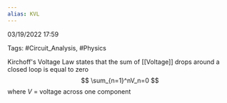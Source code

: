 ```yaml
---
alias: KVL
---
```

03/19/2022 17:59

Tags: #Circuit_Analysis, #Physics 

Kirchoff's Voltage Law states that the sum of [[Voltage]] drops around a closed loop is equal to zero
$$
\sum_{n=1}^nV_n=0
$$
where
$V$ = voltage across one component 